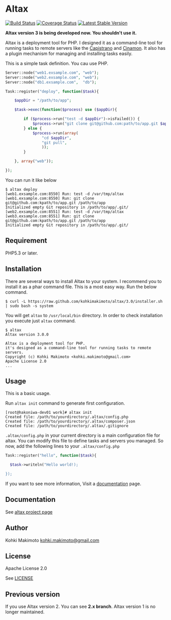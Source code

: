 # Altax

[![Build Status](https://travis-ci.org/kohkimakimoto/altax.png?branch=master)](https://travis-ci.org/kohkimakimoto/altax)
[![Coverage Status](https://coveralls.io/repos/kohkimakimoto/altax/badge.png?branch=master)](https://coveralls.io/r/kohkimakimoto/altax?branch=master)
[![Latest Stable Version](https://poser.pugx.org/kohkimakimoto/altax/v/stable.png)](https://packagist.org/packages/kohkimakimoto/altax)

**Altax version 3 is being developed now. You shouldn't use it.**

Altax is a deployment tool for PHP.
I designed it as a command-line tool for running tasks to remote servers 
like the [Capistrano](https://github.com/capistrano/capistrano) and [Cinamon](https://github.com/kentaro/cinnamon).
It also has a plugin mechanism for managing and installing tasks easily. 

This is a simple task definition. You cau use PHP.

```php
Server::node("web1.exsample.com", "web");
Server::node("web2.exsample.com", "web");
Server::node("db1.exsample.com",  "db");

Task::register("deploy", function($task){

    $appDir = "/path/to/app";

    $task->exec(function($process) use ($appDir){

        if ($process->run("test -d $appDir")->isFailed()) {
            $process->run("git clone git@github.com:path/to/app.git $appDir");
        } else {
            $process->run(array(
                "cd $appDir",
                "git pull",
                ));
        }

    }, array("web"));

});

```

You can run it like below

```Shell
$ altax deploy
[web1.exsample.com:8550] Run: test -d /var/tmp/altax
[web1.exsample.com:8550] Run: git clone git@github.com:kpath/to/app.git /path/to/app
Initialized empty Git repository in /path/to/app/.git/
[web2.exsample.com:8551] Run: test -d /var/tmp/altax
[web3.exsample.com:8551] Run: git clone git@github.com:kpath/to/app.git /path/to/app
Initialized empty Git repository in /path/to/app/.git/
```

## Requirement

PHP5.3 or later.

## Installation

There are several ways to install Altax to your system.
I recommend you to install it as a phar command file.
This is a most easy way.
Run the below command.

```Shell
$ curl -L https://raw.github.com/kohkimakimoto/altax/3.0/installer.sh | sudo bash -s system
```

You will get `altax` to `/usr/local/bin` directory. In order to check installation you execute just `altax` command.

```Shell
$ altax
Altax version 3.0.0

Altax is a deployment tool for PHP.
it's designed as a command-line tool for running tasks to remote servers.
Copyright (c) Kohki Makimoto <kohki.makimoto@gmail.com>
Apache License 2.0
...

```

## Usage

This is a basic usage.

Run `altax init` command to generate first configuration.

```Shell
[root@hakoniwa-dev01 work]# altax init
Created file: /path/to/yourdirectory/.altax/config.php
Created file: /path/to/yourdirectory/.altax/composer.json
Created file: /path/to/yourdirectory/.altax/.gitignore
```

`.altax/config.php` in your current directory is a main configuration file for altax.
You can modify this file to define tasks and servers you managed.
So now, add the following lines to your `.altax/config.php`

```php
Task::register("hello", function($task){

  $task->writeln("Hello world!);

});
```


If you want to see more information, Visit a [documentation](http://kohkimakimoto.github.io/altax/) page.

## Documentation

See [altax project page](http://kohkimakimoto.github.io/altax/)

## Author 

Kohki Makimoto <kohki.makimoto@gmail.com>

## License

Apache License 2.0

See [LICENSE](./LICENSE)

## Previous version 

If you use Altax version 2. You can see **2.x branch**.
Altax version 1 is no longer maintained.


